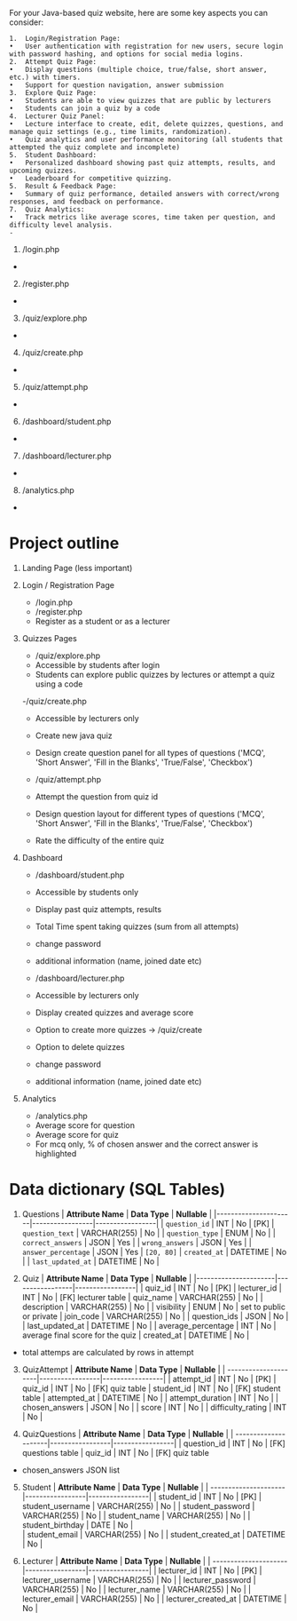 
For your Java-based quiz website, here are some key aspects you can consider:

	1.	Login/Registration Page:
	•	User authentication with registration for new users, secure login with password hashing, and options for social media logins.
	2.	Attempt Quiz Page:
	•	Display questions (multiple choice, true/false, short answer, etc.) with timers.
	•	Support for question navigation, answer submission
	3.	Explore Quiz Page:
	•	Students are able to view quizzes that are public by lecturers
	•	Students can join a quiz by a code
	4.	Lecturer Quiz Panel:
	•	Lecture interface to create, edit, delete quizzes, questions, and manage quiz settings (e.g., time limits, randomization).
	•	Quiz analytics and user performance monitoring (all students that attempted the quiz complete and incomplete)
	5.	Student Dashboard:
	•	Personalized dashboard showing past quiz attempts, results, and upcoming quizzes.
	•	Leaderboard for competitive quizzing.
	5.	Result & Feedback Page:
	•	Summary of quiz performance, detailed answers with correct/wrong responses, and feedback on performance.
	7.	Quiz Analytics:
	•	Track metrics like average scores, time taken per question, and difficulty level analysis.
	- 
1. /login.php 
- 
2. /register.php
- 
3. /quiz/explore.php
- 
4. /quiz/create.php
- 
5. /quiz/attempt.php
- 
6. /dashboard/student.php
- 
7. /dashboard/lecturer.php
- 
8. /analytics.php
-

# Project outline
1. Landing Page (less important)
2. Login / Registration Page
	- /login.php
	- /register.php
	- Register as a student or as a lecturer
3. Quizzes Pages
	- /quiz/explore.php
	- Accessible by students after login
	- Students can explore public quizzes by lectures or attempt a quiz using a code
	
	-/quiz/create.php
	- Accessible by lecturers only
	- Create new java quiz 
	- Design create question panel for all types of questions ('MCQ', 'Short Answer', 'Fill in the Blanks', 'True/False', 'Checkbox')

	- /quiz/attempt.php
	- Attempt the question from quiz id
	- Design question layout for different types of questions ('MCQ', 'Short Answer', 'Fill in the Blanks', 'True/False', 'Checkbox')
	- Rate the difficulty of the entire quiz
	
4. Dashboard 
	- /dashboard/student.php
	- Accessible by students only
	- Display past quiz attempts, results 
	- Total Time spent taking quizzes (sum from all attempts)
	- change password
	- additional information (name, joined date etc)
	
	- /dashboard/lecturer.php
	- Accessible by lecturers only
	- Display created quizzes and average score
	- Option to create more quizzes -> /quiz/create
	- Option to delete quizzes
	- change password
	- additional information (name, joined date etc)
	
5. Analytics
	- /analytics.php
	- Average score for question
	- Average score for quiz
	- For mcq only, % of chosen answer and the correct answer is highlighted
	
# Data dictionary (SQL Tables)
1. Questions
| **Attribute Name**   | **Data Type**   | **Nullable**   |
|----------------------|-----------------|-----------------|
| `question_id`          | INT             | No              | [PK]
| `question_text`        | VARCHAR(255)    | No              |
| `question_type`        | ENUM            | No              |
| `correct_answers`      | JSON            | Yes             |
| `wrong_answers`        | JSON            | Yes             |
| `answer_percentage`    | JSON            | Yes             | `[20, 80]`
| `created_at`           | DATETIME        | No              |
| `last_updated_at`      | DATETIME        | No              |


2. Quiz
| **Attribute Name**   | **Data Type**   | **Nullable**   |
|----------------------|-----------------|-----------------|
| quiz_id              | INT             | No              | [PK]
| lecturer_id          | INT             | No              | [FK] lecturer table
| quiz_name            | VARCHAR(255)    | No              |
| description          | VARCHAR(255)    | No              |
| visibility           | ENUM            | No              |  set to public or private
| join_code            | VARCHAR(255)    | No              |
| question_ids         | JSON            | No              |
| last_updated_at      | DATETIME        | No              |
| average_percentage   | INT             | No              | average final score for the quiz
| created_at           | DATETIME        | No              |
- total attemps are calculated by rows in attempt

3. QuizAttempt
| **Attribute Name**   | **Data Type**   | **Nullable**   |
| ---------------------|-----------------|-----------------|
| attempt_id           | INT             | No              | [PK]
| quiz_id              | INT             | No              | [FK] quiz table
| student_id           | INT             | No              | [FK] student table
| attempted_at         | DATETIME        | No              |
| attempt_duration     | INT             | No              |
| chosen_answers       | JSON            | No              |
| score 							 | INT             | No              |
| difficulty_rating    | INT             | No              |

4. QuizQuestions
| **Attribute Name**   | **Data Type**   | **Nullable**   |
| ---------------------|-----------------|-----------------|
| question_id          | INT             | No              | [FK] questions table
| quiz_id              | INT             | No              | [FK] quiz table

- chosen_answers JSON list

5. Student
| **Attribute Name**   | **Data Type**   | **Nullable**   |
| ---------------------|-----------------|-----------------|
| student_id           | INT             | No              | [PK]
| student_username             | VARCHAR(255)    | No              |
| student_password             | VARCHAR(255)    | No              |
| student_name                 | VARCHAR(255)    | No              |
| student_birthday 						 | DATE 					 | No 						 |	
| student_email                | VARCHAR(255)    | No              |
| student_created_at           | DATETIME        | No              |

6. Lecturer
| **Attribute Name**   | **Data Type**   | **Nullable**   |
| ---------------------|-----------------|-----------------|
| lecturer_id          | INT             | No              | [PK]
| lecturer_username             | VARCHAR(255)    | No              |
| lecturer_password             | VARCHAR(255)    | No              |
| lecturer_name                 | VARCHAR(255)    | No              |
| lecturer_email                | VARCHAR(255)    | No              |
| lecturer_created_at           | DATETIME        | No              |

